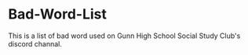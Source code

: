 # Bad-Word-List
This is a list of bad word used on Gunn High School Social Study Club's discord channal.
